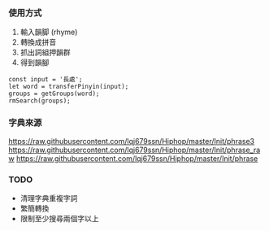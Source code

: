 ### 使用方式

1. 輸入韻脚 (rhyme)
2. 轉換成拼音
3. 抓出詞組押韻群
4. 得到韻腳

```
const input = '長處';
let word = transferPinyin(input);
groups = getGroups(word);
rmSearch(groups);
```

### 字典來源

https://raw.githubusercontent.com/lqj679ssn/Hiphop/master/Init/phrase3
https://raw.githubusercontent.com/lqj679ssn/Hiphop/master/Init/phrase_raw
https://raw.githubusercontent.com/lqj679ssn/Hiphop/master/Init/phrase

### TODO

- 清理字典重複字詞
- 繁簡轉換
- 限制至少搜尋兩個字以上